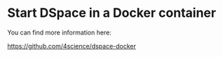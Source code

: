 # Start DSpace in a Docker container

You can find more information here:

https://github.com/4science/dspace-docker
